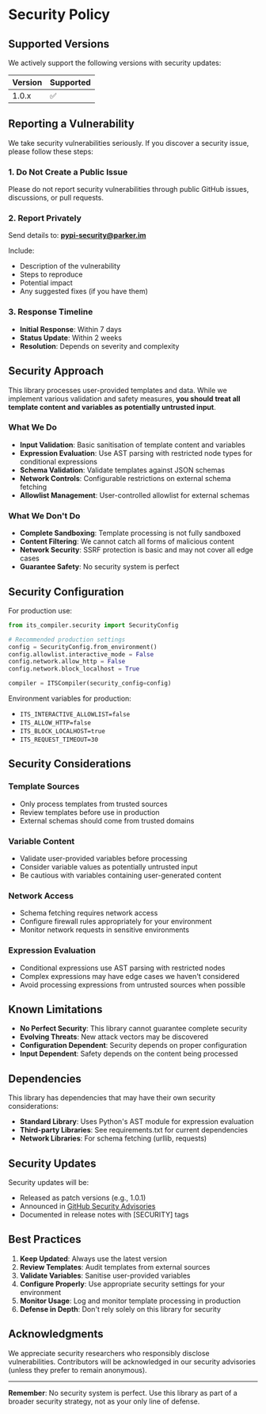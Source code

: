 # Security Policy

## Supported Versions

We actively support the following versions with security updates:

| Version | Supported          |
| ------- | ------------------ |
| 1.0.x   | :white_check_mark: |

## Reporting a Vulnerability

We take security vulnerabilities seriously. If you discover a security issue, please follow these steps:

### 1. Do Not Create a Public Issue

Please do not report security vulnerabilities through public GitHub issues, discussions, or pull requests.

### 2. Report Privately

Send details to: **pypi-security@parker.im**

Include:

- Description of the vulnerability
- Steps to reproduce
- Potential impact
- Any suggested fixes (if you have them)

### 3. Response Timeline

- **Initial Response**: Within 7 days
- **Status Update**: Within 2 weeks
- **Resolution**: Depends on severity and complexity

## Security Approach

This library processes user-provided templates and data. While we implement various validation and safety measures, **you should treat all template content and variables as potentially untrusted input**.

### What We Do

- **Input Validation**: Basic sanitisation of template content and variables
- **Expression Evaluation**: Use AST parsing with restricted node types for conditional expressions
- **Schema Validation**: Validate templates against JSON schemas
- **Network Controls**: Configurable restrictions on external schema fetching
- **Allowlist Management**: User-controlled allowlist for external schemas

### What We Don't Do

- **Complete Sandboxing**: Template processing is not fully sandboxed
- **Content Filtering**: We cannot catch all forms of malicious content
- **Network Security**: SSRF protection is basic and may not cover all edge cases
- **Guarantee Safety**: No security system is perfect

## Security Configuration

For production use:

```python
from its_compiler.security import SecurityConfig

# Recommended production settings
config = SecurityConfig.from_environment()
config.allowlist.interactive_mode = False
config.network.allow_http = False
config.network.block_localhost = True

compiler = ITSCompiler(security_config=config)
```

Environment variables for production:

- `ITS_INTERACTIVE_ALLOWLIST=false`
- `ITS_ALLOW_HTTP=false`
- `ITS_BLOCK_LOCALHOST=true`
- `ITS_REQUEST_TIMEOUT=30`

## Security Considerations

### Template Sources

- Only process templates from trusted sources
- Review templates before use in production
- External schemas should come from trusted domains

### Variable Content

- Validate user-provided variables before processing
- Consider variable values as potentially untrusted input
- Be cautious with variables containing user-generated content

### Network Access

- Schema fetching requires network access
- Configure firewall rules appropriately for your environment
- Monitor network requests in sensitive environments

### Expression Evaluation

- Conditional expressions use AST parsing with restricted nodes
- Complex expressions may have edge cases we haven't considered
- Avoid processing expressions from untrusted sources when possible

## Known Limitations

- **No Perfect Security**: This library cannot guarantee complete security
- **Evolving Threats**: New attack vectors may be discovered
- **Configuration Dependent**: Security depends on proper configuration
- **Input Dependent**: Safety depends on the content being processed

## Dependencies

This library has dependencies that may have their own security considerations:

- **Standard Library**: Uses Python's AST module for expression evaluation
- **Third-party Libraries**: See requirements.txt for current dependencies
- **Network Libraries**: For schema fetching (urllib, requests)

## Security Updates

Security updates will be:

- Released as patch versions (e.g., 1.0.1)
- Announced in [GitHub Security Advisories](https://github.com/alexanderparker/its-compiler-python/security/advisories)
- Documented in release notes with [SECURITY] tags

## Best Practices

1. **Keep Updated**: Always use the latest version
2. **Review Templates**: Audit templates from external sources
3. **Validate Variables**: Sanitise user-provided variables
4. **Configure Properly**: Use appropriate security settings for your environment
5. **Monitor Usage**: Log and monitor template processing in production
6. **Defense in Depth**: Don't rely solely on this library for security

## Acknowledgments

We appreciate security researchers who responsibly disclose vulnerabilities. Contributors will be acknowledged in our security advisories (unless they prefer to remain anonymous).

---

**Remember**: No security system is perfect. Use this library as part of a broader security strategy, not as your only line of defense.
